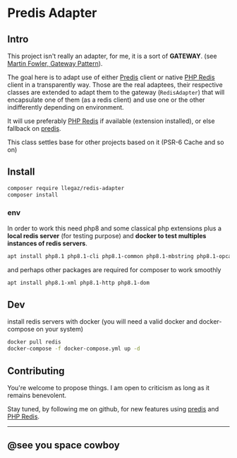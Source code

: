 # Predis Adapter

## Intro

This project isn't really an adapter, for me, it is a sort of <b>GATEWAY</b>.
(see [Martin Fowler, Gateway Pattern](https://martinfowler.com/articles/gateway-pattern.html)).

The goal here is to adapt use of either [Predis](https://github.com/predis/predis) client or native [PHP Redis](https://github.com/phpredis/phpredis/) client in a transparently way.
Those are the real adaptees, their respective classes are extended to adapt them to the gateway (`RedisAdapter`)
that will encapsulate one of them (as a redis client) and use one or the other indifferently depending on environment.

It will use preferably [PHP Redis](https://github.com/phpredis/phpredis/) if available (extension installed), or else fallback on [predis](https://github.com/predis/predis).


This class settles base for other projects based on it (PSR-6 Cache and so on)


## Install
```bash
composer require llegaz/redis-adapter
composer install
```
### env
In order to work this need php8 and some classical php extensions plus a **local redis server** (for testing purpose) and **docker to test multiples instances of redis servers**.
```bash
apt install php8.1 php8.1-cli php8.1-common php8.1-mbstring php8.1-opcache
```

and perhaps other packages are required for composer to work smoothly
```bash
apt install php8.1-xml php8.1-http php8.1-dom
```


## Dev
install redis servers with docker (you will need a valid docker and docker-compose on your system)
```bash
docker pull redis
docker-compose -f docker-compose.yml up -d
```


## Contributing
You're welcome to propose things. I am open to criticism as long as it remains benevolent.


Stay tuned, by following me on github, for new features using [predis](https://github.com/predis/predis) and [PHP Redis](https://github.com/phpredis/phpredis/).

---
@see you space cowboy
---